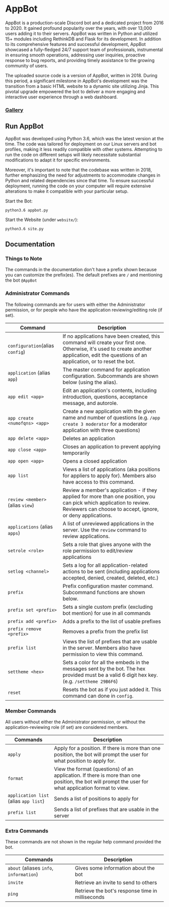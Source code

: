 # AppBot
AppBot is a production-scale Discord bot and a dedicated project from 2016 to 2020. It gained profound popularity over the years, with over 13,000 users adding it to their servers. AppBot was written in Python and utilized 15+ modules including RethinkDB and Flask for its development. In addition to its comprehensive features and successful development, AppBot showcased a fully-fledged 24/7 support team of professionals, instrumental in ensuring smooth operations, addressing user inquiries, proactive response to bug reports, and providing timely assistance to the growing community of users. 

The uploaded source code is a version of AppBot, written in 2018. During this period, a significant milestone in AppBot's development was the transition from a basic HTML website to a dynamic site utilizing Jinja. This pivotal upgrade empowered the bot to deliver a more engaging and interactive user experience through a web dashboard.

### [Gallery](https://github.com/Joshuliu/AppBot/blob/e08b4f8cdf607680e82f06dadbb193167b1c0f61/Media/Gallery.md)

## Run AppBot
AppBot was developed using Python 3.6, which was the latest version at the time. The code was tailored for deployment on our Linux servers and bot profiles, making it less readily compatible with other systems. Attempting to run the code on different setups will likely necessitate substantial modifications to adapt it for specific environments.

Moreover, it's important to note that the codebase was written in 2018, further emphasizing the need for adjustments to accommodate changes in Python and related dependencies since that time. To ensure successful deployment, running the code on your computer will require extensive alterations to make it compatible with your particular setup.

Start the Bot:
```
python3.6 appbot.py
```
Start the Website (under `website/`):
```
python3.6 site.py
```
## Documentation
### Things to Note
The commands in the documentation don't have a prefix shown because you can customize the prefix(es). The default prefixes are `/` and mentioning the bot `@AppBot`
### Administrator Commands
The following commands are for users with either the Administrator permission, or for people who have the application reviewing/editing role (if set).

|  Command | Description  |
| -------------------- | ------------ |
| `configuration`(alias `config`)  | If no applications have been created, this command will create your first one. Otherwise, it's used to create another application, edit the questions of an application, or to reset the bot. |
| `application`  (alias `app`) |  The master command for application configuration. Subcommands are shown below (using the alias).  |
| `app edit <app>`  |  Edit an application's contents, including introduction, questions, acceptance message, and autorole. |
| `app create <numofqns> <app>`  |  Create a new application with the given name and number of questions (e.g. `/app create 3 moderator` for a moderator application with three questions) |
| `app delete <app>`  | Deletes an application |
| `app close <app>`  | Closes an application to prevent applying temporarily |
| `app open <app>`  | Opens a closed application |
| `app list`  | Views a list of applications (aka positions for appliers to apply for). Members also have access to this command.  |
| `review <member> `(alias `view`)  | Review a member's application - if they applied for more than one position, you can pick which application to review. Reviewers can choose to accept, ignore, or deny applications.  |
| `applications` (alias `apps`)  |  A list of unreviewed applications in the server. Use the `review` command to review applications. |
| `setrole <role>`  | Sets a role that gives anyone with the role permission to edit/review applications |
| `setlog <channel>`  | Sets a log for all application-related actions to be sent (including applications accepted, denied, created, deleted, etc.) |
| `prefix `  |  Prefix configuration master command. Subcommand functions are shown below. |
| `prefix set <prefix>`  | Sets a single custom prefix (excluding bot mention) for use in all commands  |
| `prefix add <prefix>`  | Adds a prefix to the list of usable prefixes  |
| `prefix remove <prefix> `  | Removes a prefix from the prefix list  |
| `prefix list` | Views the list of prefixes that are usable in the server. Members also have permission to view this command. |
| `settheme <hex>` | Sets a color for all the embeds in the messages sent by the bot. The hex provided must be a valid 6 digit hex key. (e.g. `/settheme 29B6F6`) |
| `reset` | Resets the bot as if you just added it. This command can done in `config`. |

### Member Commands
All users without either the Administrator permission, or without the application-reviewing role (if set) are considered members.

| Commands | Description |
|----|--|
| `apply` | Apply for a position. If there is more than one position, the bot will prompt the user for what position to apply for. |
| `format` | View the format (questions) of an application. If there is more than one position, the bot will prompt the user for what application format to view. |
| `application list` (alias `app list`) | Sends a list of positions to apply for |
| `prefix list` | Sends a list of prefixes that are usable in the server |

### Extra Commands
These commands are not shown in the regular help command provided the bot.

| Commands  | Description |
| ------------ | ------------ |
| `about` (aliases `info`, `information`)  | Gives some information about the bot  |
| `invite` | Retrieve an invite to send to others |
| `ping`  | Retrieve the bot's response time in milliseconds |
